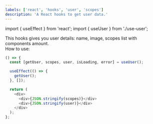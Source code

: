 ```yaml
---
labels: ['react', 'hooks', 'user', 'scopes']
description: 'A React hooks to get user data.'
---
```


import { useEffect } from 'react';
import { useUser } from './use-user';

This hooks gives you user details: name, image, scopes list with components amount.  
How to use:

```js live
() => {
  const [getUser, scopes, user, isLoading, error] = useUser();

  useEffect(() => {
    getUser();
  }, []);

  return (
    <div>
      <div>{JSON.stringify(scopes)}</div>
      <div>{JSON.stringify(user)}</div>
    </div>
  );
};
```
